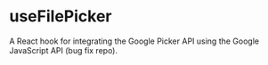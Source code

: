 # useFilePicker
A React hook for integrating the Google Picker API using the Google JavaScript API (bug fix repo). 
